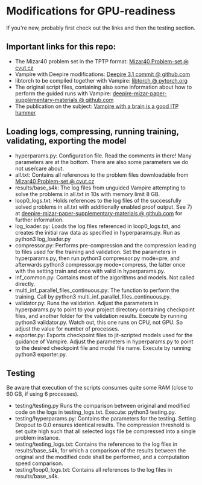 # Modifications for GPU-readiness
If you're new, probably first check out the links and then the testing section.

## Important links for this repo:
- The Mizar40 problem set in the TPTP format: [Mizar40 Problem-set @ cvut.cz](http://grid01.ciirc.cvut.cz/~mptp/7.13.01_4.181.1147/MPTP2/problems_small_consist.tar.gz)
- Vampire with Deepire modifications: [Deepire 3.1 commit @ github.com](https://github.com/vprover/vampire/commit/110f414207d632819dea4cf01a1ddaca86d0cca3)
- libtorch to be compiled together with Vampire: [libtorch @ pytorch.org](https://download.pytorch.org/libtorch/cu102/libtorch-shared-with-deps-1.7.0.zip)
- The original script files, containing also some information about how to  perform the guided runs with Vampire: [deepire-mizar-paper-supplementary-materials @ github.com](https://github.com/quickbeam123/deepire-mizar-paper-supplementary-materials)
- The publication on the subject: [Vampire with a brain is a good ITP hammer](https://link.springer.com/chapter/10.1007/978-3-030-86205-3_11)

## Loading logs, compressing, running training, validating, exporting the model 
- hyperparams.py: Configuration file. Read the comments in there! Many parameters are at the bottom. There are also some parameters we do not use/care about.
- all.txt: Contains all references to the problem files downloadable from [Mizar40 Problem-set @ cvut.cz](http://grid01.ciirc.cvut.cz/~mptp/7.13.01_4.181.1147/MPTP2/problems_small_consist.tar.gz)
- results/base_s4k: The log files from unguided Vampire attempting to solve the problems in all.txt in 10s with memory limit 8 GB. 
- loop0_logs.txt: Holds references to the log files of the successfully solved problems in all.txt with additionally enabled proof output. See 7) at [deepire-mizar-paper-supplementary-materials @ github.com](https://github.com/quickbeam123/deepire-mizar-paper-supplementary-materials) for further information.
- log_loader.py: Loads the log files referenced in loop0_logs.txt, and creates the initial raw data as specified in hyperparams.py. Run as python3 log_loader.py
- compressor.py: Performs pre-compression and the compression leading to files used for the training and validation. Set the parameters in hyperparams.py, then run python3 compressor.py mode=pre, and afterwards python3 compressor.py mode=compress, the latter once with the setting train and once with valid in hyperparams.py.
- inf_common.py: Contains most of the algorithms and models. Not called directly.
- multi_inf_parallel_files_continuous.py: The function to perform the training. Call by python3 multi_inf_parallel_files_continuous.py.
- validator.py: Runs the validation. Adjust the parameters in hyperparams.py to point to your project directory containing checkpoint files, and another folder for the validation results. Execute by running python3 validator.py. Watch out, this one runs on CPU, not GPU. So adjust the value for number of processes.
- exporter.py: Exports checkpoint files to jit-scripted models used for the guidance of Vampire. Adjust the parameters in hyperparams.py to point to the desired checkpoint file and model file name. Execute by running python3 exporter.py.

## Testing
Be aware that execution of the scripts consumes quite some RAM (close to 60 GB, if using 6 processes).
- testing/testing.py Runs the comparison between original and modified code on the logs in testing_logs.txt. Execute: python3 testing.py.
- testing/hyperparams.py: Contains the parameters for the testing. Setting Dropout to 0.0 ensures identical results. The compression threshold is set quite high such that all selected logs file be compressed into a single problem instance.
- testing/testing_logs.txt: Contains the references to the log files in results/base_s4k, for which a comparison of the results between the original and the modified code shall be performed, and a computation speed comparison.
- testing/loop0_logs.txt: Contains all references to the log files in results/base_s4k.
